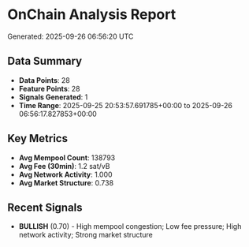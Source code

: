 # OnChain Analysis Report
Generated: 2025-09-26 06:56:20 UTC

## Data Summary
- **Data Points**: 28
- **Feature Points**: 28
- **Signals Generated**: 1
- **Time Range**: 2025-09-25 20:53:57.691785+00:00 to 2025-09-26 06:56:17.827853+00:00

## Key Metrics
- **Avg Mempool Count**: 138793
- **Avg Fee (30min)**: 1.2 sat/vB
- **Avg Network Activity**: 1.000
- **Avg Market Structure**: 0.738

## Recent Signals
- **BULLISH** (0.70) - High mempool congestion; Low fee pressure; High network activity; Strong market structure
